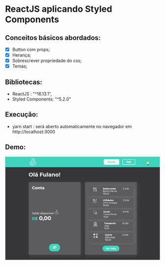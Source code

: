 
# ReactJS aplicando Styled Components

## Conceitos básicos abordados: 

- [X] Button com props; 
- [x] Herança;
- [x] Sobrescrever propriedade do css;
- [x] Temas;

## Bibliotecas:

- ReactJS : "^16.13.1",
- Styled Components: "^5.2.0"

## Execução:
- yarn start : será aberto automaticamente no navegador em http://localhost:3000

## Demo:
![](https://github.com/ManuSayure/ReactJS-com-Styled-Components/blob/master/src/assets/demos/tema%20escuro-ANIMATION.gif)




